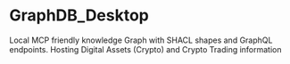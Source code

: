 # GraphDB_Desktop
Local MCP friendly knowledge Graph with SHACL shapes and GraphQL endpoints. Hosting Digital Assets (Crypto) and Crypto Trading information 
